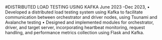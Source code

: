 #DISTRIBUTED LOAD TESTING USING KAFKA	June 2023 –Dec 2023,
•	Developed a distributed load testing system using Kafka to facilitate communication between orchestrator and driver nodes, using Tsunami and Avalanche testing
•	Designed and implemented modules for orchestrator, driver, and target server, incorporating heartbeat monitoring, request handling, and performance metrics collection using Flask and Kafka.
